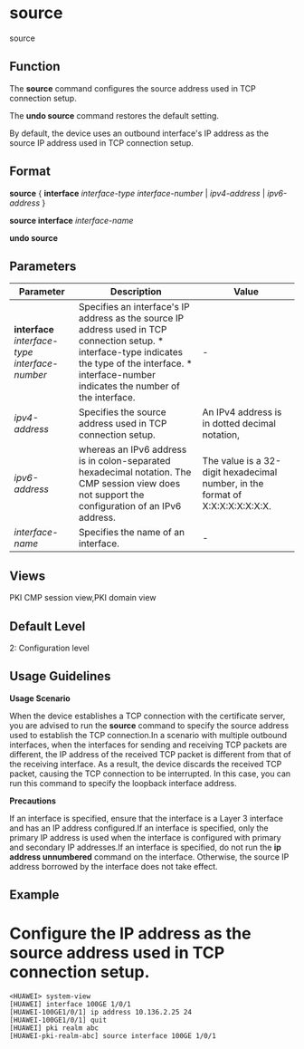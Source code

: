 source
======

source

Function
--------



The **source** command configures the source address used in TCP connection setup.

The **undo source** command restores the default setting.



By default, the device uses an outbound interface's IP address as the source IP address used in TCP connection setup.


Format
------

**source** { **interface** *interface-type* *interface-number* | *ipv4-address* | *ipv6-address* }

**source interface** *interface-name*

**undo source**


Parameters
----------

| Parameter | Description | Value |
| --- | --- | --- |
| **interface** *interface-type* *interface-number* | Specifies an interface's IP address as the source IP address used in TCP connection setup.   * interface-type indicates the type of the interface. * interface-number indicates the number of the interface. | - |
| *ipv4-address* | Specifies the source address used in TCP connection setup. | An IPv4 address is in dotted decimal notation, |
| *ipv6-address* | whereas an IPv6 address is in colon-separated hexadecimal notation.  The CMP session view does not support the configuration of an IPv6 address. | The value is a 32-digit hexadecimal number, in the format of X:X:X:X:X:X:X:X. |
| *interface-name* | Specifies the name of an interface. | - |



Views
-----

PKI CMP session view,PKI domain view


Default Level
-------------

2: Configuration level


Usage Guidelines
----------------

**Usage Scenario**

When the device establishes a TCP connection with the certificate server, you are advised to run the **source** command to specify the source address used to establish the TCP connection.In a scenario with multiple outbound interfaces, when the interfaces for sending and receiving TCP packets are different, the IP address of the received TCP packet is different from that of the receiving interface. As a result, the device discards the received TCP packet, causing the TCP connection to be interrupted. In this case, you can run this command to specify the loopback interface address.

**Precautions**

If an interface is specified, ensure that the interface is a Layer 3 interface and has an IP address configured.If an interface is specified, only the primary IP address is used when the interface is configured with primary and secondary IP addresses.If an interface is specified, do not run the **ip address unnumbered** command on the interface. Otherwise, the source IP address borrowed by the interface does not take effect.


Example
-------

# Configure the IP address as the source address used in TCP connection setup.
```
<HUAWEI> system-view
[HUAWEI] interface 100GE 1/0/1
[HUAWEI-100GE1/0/1] ip address 10.136.2.25 24
[HUAWEI-100GE1/0/1] quit
[HUAWEI] pki realm abc
[HUAWEI-pki-realm-abc] source interface 100GE 1/0/1

```